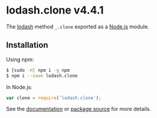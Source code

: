 # lodash.clone v4.4.1

The [lodash](https://lodash.com/) method `_.clone` exported as a [Node.js](https://nodejs.org/) module.

## Installation

Using npm:
```bash
$ {sudo -H} npm i -g npm
$ npm i --save lodash.clone
```

In Node.js:
```js
var clone = require('lodash.clone');
```

See the [documentation](https://lodash.com/docs#clone) or [package source](https://github.com/lodash/lodash/blob/4.4.1-npm-packages/lodash.clone) for more details.
